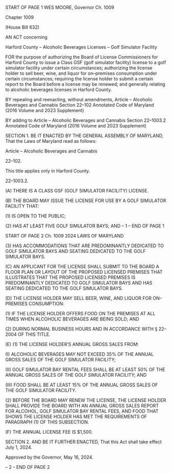 START OF PAGE 1
WES MOORE, Governor Ch. 1009

Chapter 1009

(House Bill 632)

AN ACT concerning

Harford County – Alcoholic Beverages Licenses – Golf Simulator Facility

FOR the purpose of authorizing the Board of License Commissioners for Harford County to
issue a Class GSF (golf simulator facility) license to a golf simulator facility under
certain circumstances; authorizing the license holder to sell beer, wine, and liquor
for on–premises consumption under certain circumstances; requiring the license
holder to submit a certain report to the Board before a license may be renewed; and
generally relating to alcoholic beverages licenses in Harford County.

BY repealing and reenacting, without amendments,
Article – Alcoholic Beverages and Cannabis
Section 22–102
Annotated Code of Maryland
(2016 Volume and 2023 Supplement)

BY adding to
Article – Alcoholic Beverages and Cannabis
Section 22–1003.2
Annotated Code of Maryland
(2016 Volume and 2023 Supplement)

SECTION 1. BE IT ENACTED BY THE GENERAL ASSEMBLY OF MARYLAND,
That the Laws of Maryland read as follows:

Article – Alcoholic Beverages and Cannabis

22–102.

This title applies only in Harford County.

22–1003.2.

(A) THERE IS A CLASS GSF (GOLF SIMULATOR FACILITY) LICENSE.

(B) THE BOARD MAY ISSUE THE LICENSE FOR USE BY A GOLF SIMULATOR
FACILITY THAT:

(1) IS OPEN TO THE PUBLIC;

(2) HAS AT LEAST FIVE GOLF SIMULATOR BAYS; AND
– 1 –
END OF PAGE 1

START OF PAGE 2
Ch. 1009 2024 LAWS OF MARYLAND

(3) HAS ACCOMMODATIONS THAT ARE PREDOMINANTLY DEDICATED
TO GOLF SIMULATOR BAYS AND SEATING DEDICATED TO THE GOLF SIMULATOR
BAYS.

(C) AN APPLICANT FOR THE LICENSE SHALL SUBMIT TO THE BOARD A
FLOOR PLAN OR LAYOUT OF THE PROPOSED LICENSED PREMISES THAT
ILLUSTRATES THAT THE PROPOSED LICENSED PREMISES IS PREDOMINANTLY
DEDICATED TO GOLF SIMULATOR BAYS AND HAS SEATING DEDICATED TO THE GOLF
SIMULATOR BAYS.

(D) THE LICENSE HOLDER MAY SELL BEER, WINE, AND LIQUOR FOR
ON–PREMISES CONSUMPTION:

(1) IF THE LICENSE HOLDER OFFERS FOOD ON THE PREMISES AT ALL
TIMES WHEN ALCOHOLIC BEVERAGES ARE BEING SOLD; AND

(2) DURING NORMAL BUSINESS HOURS AND IN ACCORDANCE WITH §
22–2004 OF THIS TITLE.

(E) (1) THE LICENSE HOLDER’S ANNUAL GROSS SALES FROM:

(I) ALCOHOLIC BEVERAGES MAY NOT EXCEED 35% OF THE
ANNUAL GROSS SALES OF THE GOLF SIMULATOR FACILITY;

(II) GOLF SIMULATOR BAY RENTAL FEES SHALL BE AT LEAST
50% OF THE ANNUAL GROSS SALES OF THE GOLF SIMULATOR FACILITY; AND

(III) FOOD SHALL BE AT LEAST 15% OF THE ANNUAL GROSS
SALES OF THE GOLF SIMULATOR FACILITY.

(2) BEFORE THE BOARD MAY RENEW THE LICENSE, THE LICENSE
HOLDER SHALL PROVIDE THE BOARD WITH AN ANNUAL GROSS SALES REPORT FOR
ALCOHOL, GOLF SIMULATOR BAY RENTAL FEES, AND FOOD THAT SHOWS THE
LICENSE HOLDER HAS MET THE REQUIREMENTS OF PARAGRAPH (1) OF THIS
SUBSECTION.

(F) THE ANNUAL LICENSE FEE IS $1,500.

SECTION 2. AND BE IT FURTHER ENACTED, That this Act shall take effect July
1, 2024.

Approved by the Governor, May 16, 2024.

– 2 –
END OF PAGE 2
